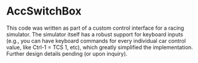 # AccSwitchBox

This code was written as part of a custom control interface for a racing simulator. The simulator itself has a robust support for keyboard inputs (e.g., you can have keyboard commands for every individual car control value, like Ctrl-1 = TCS 1, etc), which greatly simplified the implementation. Further design details pending (or upon inquiry).
